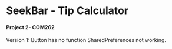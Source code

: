 # SeekBar - Tip Calculator
#### Project 2- COM262

Version 1: Button has no function
SharedPreferences not working.
